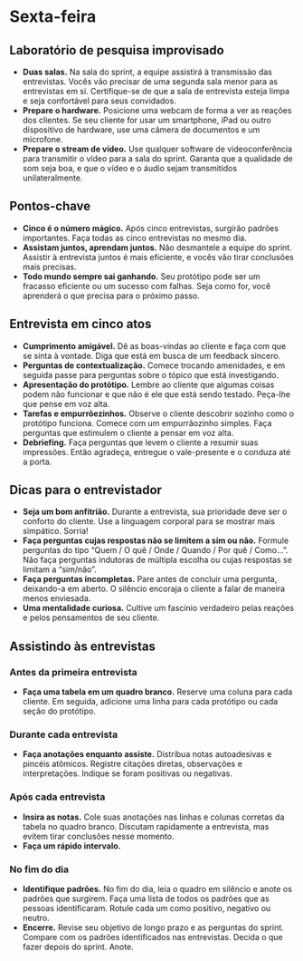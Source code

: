 # Sexta-feira

## Laboratório de pesquisa improvisado
- **Duas salas.** Na sala do sprint, a equipe assistirá à transmissão das entrevistas. Vocês vão precisar de uma segunda sala menor para as entrevistas em si. Certifique-se de que a sala de entrevista esteja limpa e seja confortável para seus convidados.
- **Prepare o hardware.** Posicione uma webcam de forma a ver as reações dos clientes. Se seu cliente for usar um smartphone, iPad ou outro dispositivo de hardware, use uma câmera de documentos e um microfone.
- **Prepare o stream de vídeo.** Use qualquer software de videoconferência para transmitir o vídeo para a sala do sprint. Garanta que a qualidade de som seja boa, e que o vídeo e o áudio sejam transmitidos unilateralmente.

## Pontos-chave
- **Cinco é o número mágico.** Após cinco entrevistas, surgirão padrões importantes. Faça todas as cinco entrevistas no mesmo dia.
- **Assistam juntos, aprendam juntos.** Não desmantele a equipe do sprint. Assistir à entrevista juntos é mais eficiente, e vocês vão tirar conclusões mais precisas.
- **Todo mundo sempre sai ganhando.** Seu protótipo pode ser um fracasso eficiente ou um sucesso com falhas. Seja como for, você aprenderá o que precisa para o próximo passo.

## Entrevista em cinco atos
- **Cumprimento amigável.** Dê as boas-vindas ao cliente e faça com que se sinta à vontade. Diga que está em busca de um feedback sincero.
- **Perguntas de contextualização.** Comece trocando amenidades, e em seguida passe para perguntas sobre o tópico que está investigando.
- **Apresentação do protótipo.** Lembre ao cliente que algumas coisas podem não funcionar e que não é ele que está sendo testado. Peça-lhe que pense em voz alta.
- **Tarefas e empurrõezinhos.** Observe o cliente descobrir sozinho como o protótipo funciona. Comece com um empurrãozinho simples. Faça perguntas que estimulem o cliente a pensar em voz alta.
- **Debriefing.** Faça perguntas que levem o cliente a resumir suas impressões. Então agradeça, entregue o vale-presente e o conduza até a porta.

## Dicas para o entrevistador
- **Seja um bom anfitrião.** Durante a entrevista, sua prioridade deve ser o conforto do cliente. Use a linguagem corporal para se mostrar mais simpático. Sorria!
- **Faça perguntas cujas respostas não se limitem a sim ou não.** Formule perguntas do tipo “Quem / O quê / Onde / Quando / Por quê / Como...”. Não faça perguntas indutoras de múltipla escolha ou cujas respostas se limitam a “sim/não”.
- **Faça perguntas incompletas.** Pare antes de concluir uma pergunta, deixando-a em aberto. O silêncio encoraja o cliente a falar de maneira menos enviesada.
- **Uma mentalidade curiosa.** Cultive um fascínio verdadeiro pelas reações e pelos pensamentos de seu cliente.

## Assistindo às entrevistas

### Antes da primeira entrevista
- **Faça uma tabela em um quadro branco.** Reserve uma coluna para cada cliente. Em seguida, adicione uma linha para cada protótipo ou cada seção do protótipo.

### Durante cada entrevista
- **Faça anotações enquanto assiste.** Distribua notas autoadesivas e pincéis atômicos. Registre citações diretas, observações e interpretações. Indique se foram positivas ou negativas.

### Após cada entrevista
- **Insira as notas.** Cole suas anotações nas linhas e colunas corretas da tabela no quadro branco. Discutam rapidamente a entrevista, mas evitem tirar conclusões nesse momento.
- **Faça um rápido intervalo.**

### No fim do dia
- **Identifique padrões.** No fim do dia, leia o quadro em silêncio e anote os padrões que surgirem. Faça uma lista de todos os padrões que as pessoas identificaram. Rotule cada um como positivo, negativo ou neutro.
- **Encerre.** Revise seu objetivo de longo prazo e as perguntas do sprint. Compare com os padrões identificados nas entrevistas. Decida o que fazer depois do sprint. Anote.
